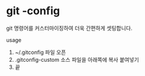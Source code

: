 # git -config

git 명령어를 커스터마이징하여 더욱 간편하게 셋팅합니다.

usage
1. ~/.gitconfig 파일 오픈
2. .gitconfig-custom 소스 파일을 아래쪽에 복사 붙여넣기
3. 끝
